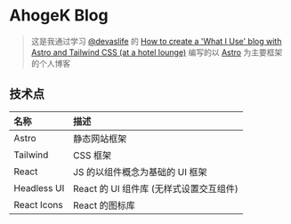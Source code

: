 # AhogeK Blog

> 这是我通过学习 [@devaslife](https://www.youtube.com/@devaslife) 的
> [How to create a 'What I Use' blog with Astro and Tailwind CSS (at a hotel lounge)](https://www.youtube.com/watch?v=3_JE76PKBWE&t=2013s)
> 编写的以 [Astro](doc/ASTRO.md) 为主要框架的个人博客

## 技术点

| 名称        | 描述                                     |
| :---------- | :-------------------------------------- |
| Astro       | 静态网站框架                              |
| Tailwind    | CSS 框架                                |
| React       | JS 的以组件概念为基础的 UI 框架             |
| Headless UI | React 的 UI 组件库 (无样式设置交互组件)     |
| React Icons | React 的图标库                           |

<!-- TEST JENKINS Web Hook -->
